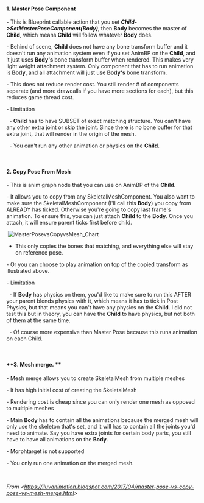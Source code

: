 

#### **1. Master Pose Component**

\- This is Blueprint callable action that you set ***Child-&gt;SetMasterPoseComponent(Body)***, then **Body** becomes the master of **Child**, which means **Child** will follow whatever **Body** does.

\- Behind of scene, **Child** does not have any bone transform buffer and it doesn't run any animation system even if you set AnimBP on the **Child**, and it just uses **Body's** bone transform buffer when rendered. This makes very light weight attachment system. Only component that has to run animation is **Body**, and all attachment will just use **Body's** bone transform.

\- This does not reduce render cost. You still render \# of components separate (and more drawcalls if you have more sections for each), but this reduces game thread cost.

\- Limitation

  - **Child** has to have SUBSET of exact matching structure. You can't have any other extra joint or skip the joint. Since there is no bone buffer for that extra joint, that will render in the origin of the mesh.

  - You can't run any other animation or physics on the **Child**.

 

#### **2. Copy Pose From Mesh**

\- This is anim graph node that you can use on AnimBP of the **Child**.

\- It allows you to copy from any SkeletalMeshComponent. You also want to make sure the SkeletalMeshComponent (I'll call this **Body**) you copy from ALREADY has ticked. Otherwise you're going to copy last frame's animation. To ensure this, you can just attach **Child** to the **Body**. Once you attach, it will ensure parent ticks first before child.

 ![MasterPosevsCopyvsMesh_Chart](C:\devguide\conversion\FINISHED\assets\MasterPosevsCopyvsMesh_Chart.jpg)

- This only copies the bones that matching, and everything else will stay on reference pose.

\- Or you can choose to play animation on top of the copied transform as illustrated above.

\- Limitation

  - If **Body** has physics on them, you'd like to make sure to run this AFTER your parent blends physics with it, which means it has to tick in Post Physics, but that means you can't have any physics on the **Child**. I did not test this but in theory, you can have the **Child** to have physics, but not both of them at the same time.

  - Of course more expensive than Master Pose because this runs animation on each Child.

 

#### **3. Mesh merge. **

\- Mesh merge allows you to create SkeletalMesh from multiple meshes

\- It has high initial cost of creating the SkeletalMesh

\- Rendering cost is cheap since you can only render one mesh as opposed to multiple meshes

\- Main **Body** has to contain all the animations because the merged mesh will only use the skeleton that's set, and it will has to contain all the joints you'd need to animate. Say you have extra joints for certain body parts, you still have to have all animations on the **Body**.

\- Morphtarget is not supported

\- You only run one animation on the merged mesh.

 

*From &lt;<https://iluvanimation.blogspot.com/2017/04/master-pose-vs-copy-pose-vs-mesh-merge.html>&gt;*
